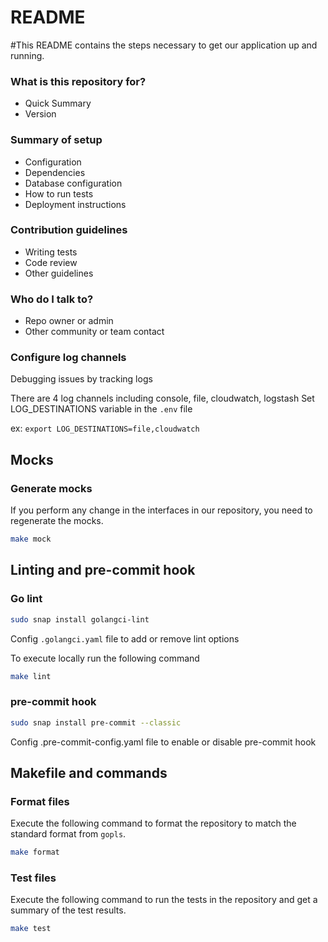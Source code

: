 # README

#This README contains the steps necessary to get our application up and running.

### What is this repository for? ###

* Quick Summary
* Version

### Summary of setup
* Configuration
* Dependencies
* Database configuration
* How to run tests
* Deployment instructions

### Contribution guidelines ###

* Writing tests
* Code review
* Other guidelines

### Who do I talk to? ###

* Repo owner or admin
* Other community or team contact

### Configure log channels
Debugging issues by tracking logs

There are 4 log channels including console, file, cloudwatch, logstash
Set LOG_DESTINATIONS variable in the `.env` file

ex: `export LOG_DESTINATIONS=file,cloudwatch`

## Mocks

### Generate mocks
If you perform any change in the interfaces in our repository, you need to regenerate the mocks.

```bash
make mock
```

## Linting and pre-commit hook

### Go lint
```bash
sudo snap install golangci-lint
```
Config `.golangci.yaml` file to add or remove lint options

To execute locally run the following command
```bash
make lint
```

### pre-commit hook
```bash
sudo snap install pre-commit --classic
```
Config .pre-commit-config.yaml file to enable or disable pre-commit hook

## Makefile and commands

### Format files
Execute the following command to format the repository to match the standard format from `gopls`.

```bash
make format
```

### Test files
Execute the following command to run the tests in the repository and get a summary of the test results.

```bash
make test
```
